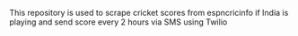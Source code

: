 This repository is used to scrape cricket scores from espncricinfo if India is playing and send score every 2 hours via SMS using Twilio
